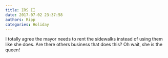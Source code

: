 ```yaml
---
title: IRS II
date: 2017-07-02 23:37:58
authors: Ripp
categories: Holiday
---
```


 I totally agree the mayor needs to rent the sidewalks instead of using them like she does. Are there others business that does this? Oh wait, she is the queen!